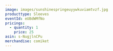 ```yaml
---
image: images/sunshinespringeuyywkuviamtvzf.jpg
producttype: Sleeves
eventId: eUBdWMfNo
pricings:
  - quantity: 1
    price: 25
asin: s-NugjlnCPu
merchandise: comiket
---
```

